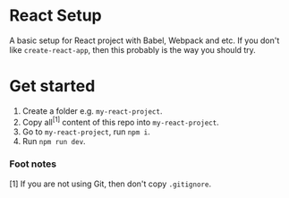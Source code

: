# React Setup

A basic setup for React project with Babel, Webpack and etc. If you don't like `create-react-app`, then this probably is the way you should try.

# Get started

1. Create a folder e.g. `my-react-project`.
2. Copy all<sup>[1]</sup> content of this repo into `my-react-project`. 
3. Go to `my-react-project`, run `npm i`.
4. Run `npm run dev`.

### Foot notes
[1] If you are not using Git, then don't copy `.gitignore`.
